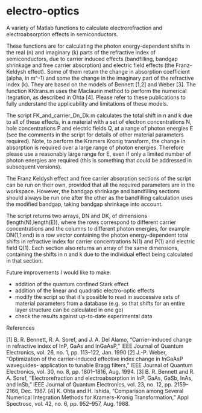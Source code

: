 # electro-optics

A variety of Matlab functions to calculate electrorefraction and electroabsorption effects in semiconductors.

These functions are for calculating the photon energy-dependent shifts in the real (n) and imaginary (k) parts of the refractive index of semiconductors, due to carrier induced effects (bandfilling, bandgap shrinkage and free carrier absorption) and electric field effects (the Franz-Keldysh effect). Some of them return the change in absorption coefficient (alpha, in m^-1) and some the change in the imaginary part of the refractive index (k). They are based on the models of Bennett [1,2] and Weber [3]. The function KKtrans.m uses the Maclaurin method to perform the numerical itegration, as described in Ohta [4]. Please refer to these publications to fully understand the applicability and limitations of these models.

The script FK_and_carrier_Dn_Dk.m calculates the total shift in n and k due to all of these effects, in a material with a set of electron concentrations N, hole concentrations P and electric fields Q, at a range of photon energies E (see the comments in the script for details of other material parameters required). Note, to perform the Kramers Kronig transform, the change in absorption is required over a large range of photon energies. Therefore please use a reasonably large range for E, even if only a limited number of photon energies are required (this is something that could be addressed in subsequent versions). 

The Franz Keldysh effect and free carrier absorption sections of the script can be run on their own, provided that all the required parameters are in the workspace. However, the bandgap shrinkage and bandfilling sections should always be run one after the other as the bandfilling calculation uses the modified bandgap, taking bandgap shrinkage into account. 

The script returns two arrays, DN and DK, of dimensions (length(N),length(E)), where the rows correspond to different carrier concentrations and the columns to different photon energies, for example DN(1,1:end) is a row vector containing the photon energy-dependent total shifts in refractive index for carrier concentrations N(1) and P(1) and electric field Q(1). Each section also returns an array of the same dimensions, containing the shifts in n and k due to the individual effect being calculated in that section.

Future improvements I would like to make:
- addition of the quantum confined Stark effect 
- addition of the linear and quadratic electro-optic effects
- modify the script so that it's possible to read in successive sets of material parameters from a database (e.g. so that shifts for an entire layer structure can be calculated in one go)
- check the results against up-to-date experimental data




References

[1] B. R. Bennett, R. A. Soref, and J. A. Del Alamo, “Carrier-induced change in refractive index of InP, 
GaAs and InGaAsP,” IEEE Journal of Quantum Electronics, vol. 26, no. 1, pp.
113–122, Jan. 1990
[2] J.-P. Weber, “Optimization of the carrier-induced effective index change in InGaAsP waveguides-
application to tunable Bragg filters,” IEEE Journal of Quantum Electronics, vol. 30, no. 8, 
pp. 1801–1816, Aug. 1994.
[3] B. R. Bennett and R. A. Soref, “Electrorefraction and electroabsorption in InP, GaAs, GaSb, InAs, 
and InSb,” IEEE Journal of Quantum Electronics, vol. 23, no. 12, pp. 2159–2166, Dec. 1987.
[4] K. Ohta and H. Ishida, “Comparison among Several Numerical Integration Methods for Kramers-Kronig Transformation,” Appl Spectrosc, vol. 42, no. 6, pp. 952–957, Aug. 1988.
